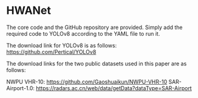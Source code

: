 # HWANet
The core code and the GitHub repository are provided. Simply add the required code to YOLOv8 according to the YAML file to run it.

The download link for YOLOv8 is as follows:
   https://github.com/Pertical/YOLOv8

The download links for the two public datasets used in this paper are as follows:

   NWPU VHR-10: https://github.com/Gaoshuaikun/NWPU-VHR-10
   SAR-Airport-1.0: https://radars.ac.cn/web/data/getData?dataType=SAR-Airport
